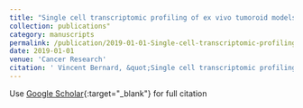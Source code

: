 ```yaml
---
title: "Single cell transcriptomic profiling of ex vivo tumoroid models reveal therapeutic vulnerabilities of pancreatic ductal adenocarcinoma"
collection: publications"
category: manuscripts
permalink: /publication/2019-01-01-Single-cell-transcriptomic-profiling-of-ex-vivo-tumoroid-models-reveal-therapeutic-vulnerabilities-of-pancreatic-ductal-adenocarcinoma
date: 2019-01-01
venue: 'Cancer Research'
citation: ' Vincent Bernard, &quot;Single cell transcriptomic profiling of ex vivo tumoroid models reveal therapeutic vulnerabilities of pancreatic ductal adenocarcinoma.&quot; Cancer Research, 2019.'
---
```

Use [Google Scholar](https://scholar.google.com/scholar?q=Single+cell+transcriptomic+profiling+of+ex+vivo+tumoroid+models+reveal+therapeutic+vulnerabilities+of+pancreatic+ductal+adenocarcinoma){:target="_blank"} for full citation